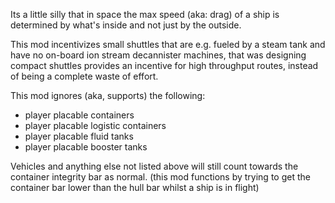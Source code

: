Its a little silly that in space the max speed (aka: drag) of a ship is determined by what's inside and not just by the outside.

This mod incentivizes small shuttles that are e.g. fueled by a steam tank and have no on-board ion stream decannister machines,
that was designing compact shuttles provides an incentive for high throughput routes, instead of being a complete waste of effort.

This mod ignores (aka, supports) the following:
- player placable containers
- player placable logistic containers
- player placable fluid tanks
- player placable booster tanks

Vehicles and anything else not listed above will still count towards the container integrity bar as normal.
(this mod functions by trying to get the container bar lower than the hull bar whilst a ship is in flight)
